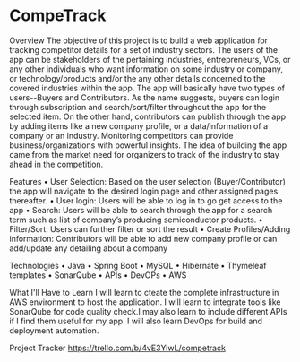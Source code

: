 # CompeTrack
Overview
The objective of this project is to build a web application for tracking competitor details for a set of industry sectors. The users of the app can be stakeholders of the pertaining industries, entrepreneurs, VCs, or any other individuals who want information on some industry or company, or technology/products and/or the any other details concerned to the covered industries within the app. The app will basically have two types of users--Buyers and Contributors. As the name suggests, buyers can login through subscription and search/sort/filter throughout the app for the selected item. On the other hand, contributors can publish through the app by adding items like a new company profile, or a data/information of a company or an industry. Monitoring competitors can provide business/organizations with powerful insights. The idea of building the app came from the market need for organizers to track of the industry to stay ahead in the competition.

Features
• User Selection: Based on the user selection (Buyer/Contributor) the app will navigate to the desired login page and other assigned pages thereafter. • User login: Users will be able to log in to go get access to the app • Search: Users will be able to search through the app for a search term such as list of company’s producing semiconductor products. • Filter/Sort: Users can further filter or sort the result • Create Profiles/Adding information: Contributors will be able to add new company profile or can add/update any detailing about a company

Technologies
• Java • Spring Boot • MySQL • Hibernate • Thymeleaf templates • SonarQube • APIs • DevOPs • AWS

What I'll Have to Learn
I will learn to cteate the complete infrastructure in AWS environment to host the application. I will learn to integrate tools like SonarQube for code quality check.I may also learn to include different APIs if I find them useful for my app. I will also learn DevOps for build and deployment automation.

Project Tracker
https://trello.com/b/4vE3YiwL/competrack
